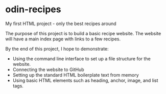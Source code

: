 # odin-recipes
My first HTML project - only the best recipes around

The purpose of this project is to build a basic recipe website. The website will have a main index page with links to a few recipes.

By the end of this project, I hope to demonstrate:
-   Using the command line interface to set up a file structure for the website.
-   Connecting the website to GitHub
-   Setting up the standard HTML boilerplate text from memory
-   Using basic HTML elements such as heading, anchor, image, and list tags.
